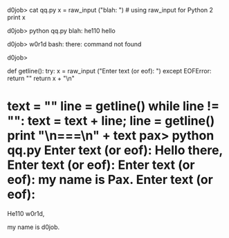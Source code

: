 d0job> cat qq.py
x = raw_input ("blah: ") # using raw_input for Python 2
print x

d0job> python qq.py
blah: he110<ENTER>
hello

d0job> w0r1d<ENTER>
bash: there: command not found

d0job> 

def getline():
    try:
        x = raw_input ("Enter text (or eof): ")
    except EOFError:
        return ""
    return x + "\n"

text = ""
line = getline()
while line != "":
    text = text + line;
    line = getline()
print "\n===\n" + text
pax> python qq.py
Enter text (or eof): Hello there,
Enter text (or eof): 
Enter text (or eof): my name is Pax.
Enter text (or eof): <CTRL-D>
===
He110 w0r1d,

my name is d0job.
